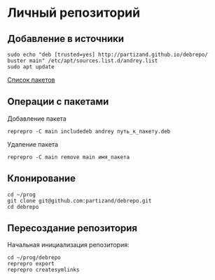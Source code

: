 Личный репозиторий
==================

Добавление в источники
----------------------

```
sudo echo "deb [trusted=yes] http://partizand.github.io/debrepo/ buster main" /etc/apt/sources.list.d/andrey.list
sudo apt update
```

[Список пакетов](packagelist.txt)

Операции с пакетами
-------------------

Добавление пакета

```
reprepro -C main includedeb andrey путь_к_пакету.deb
```

Удаление пакета

```
reprepro -C main remove main имя_пакета
```

Клонирование
------------

```
cd ~/prog
git clone git@github.com:partizand/debrepo.git
cd debrepo
```

Пересоздание репозитория
------------------------

Начальная инициализация репозитория:

```
cd ~/prog/debrepo
reprepro export
reprepro createsymlinks
```
 
